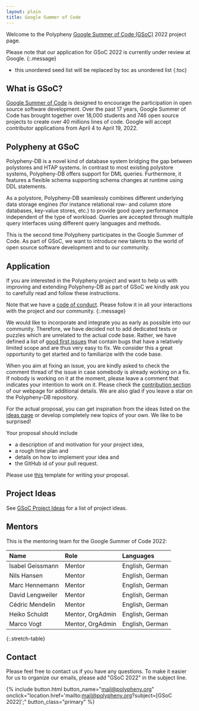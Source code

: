 ```yaml
---
layout: plain
title: Google Summer of Code
---
```


Welcome to the Polypheny [Google Summer of Code (GSoC)](https://summerofcode.withgoogle.com/) 2022 project page.

Please note that our application for GSoC 2022 is currently under review at Google.
{:.message}

* this unordered seed list will be replaced by toc as unordered list
{:toc}


## What is GSoC?

[Google Summer of Code](https://summerofcode.withgoogle.com/) is designed to encourage the participation in open source software development. Over the past 17 years, Google Summer of Code has brought together over 18,000 students and 746 open source projects to create over 40 millions lines of code. Google will accept contributor applications from April 4 to April 19, 2022.


## Polypheny at GSoC

Polypheny-DB is a novel kind of database system bridging the gap between polystores and HTAP systems. In contrast to most existing polystore systems, Polypheny-DB offers support for DML queries. Furthermore, it features a flexible schema supporting schema changes at runtime using DDL statements.

As a polystore, Polypheny-DB seamlessly combines different underlying data storage engines (for instance relational row- and column store databases, key-value stores, etc.) to provide good query performance independent of the type of workload. Queries are accepted through multiple query interfaces using different query languages and methods.

This is the second time Polypheny participates in the Google Summer of Code. As part of GSoC, we want to introduce new talents to the world of open source software development and to our community. 



## Application

If you are interested in the Polypheny project and want to help us with improving and extending Polypheny-DB as part of GSoC we kindly ask you to carefully read and follow these instructions.

Note that we have a [code of conduct](/community/code_of_conduct/). Please follow it in all your interactions with the project and our community.
{:.message}

We would like to incorporate and integrate you as early as possible into our community. Therefore, we have decided not to add dedicated tests or puzzles which are unrelated to the actual code base. Rather, we have defined a list of [good first issues](https://github.com/polypheny/Polypheny-DB/issues?q=is%3Aissue+is%3Aopen+label%3AE-good-first-issue) that contain bugs that have a relatively limited scope and are thus very easy to fix. We consider this a great opportunity to get started and to familiarize with the code base.

When you aim at fixing an issue, you are kindly asked to check the comment thread of the issue in case somebody is already working on a fix. If nobody is working on it at the moment, please leave a comment that indicates your intention to work on it. Please check the [contribution section](https://polypheny.org/community/contribute/) of our webpage for additional details. We are also glad if you leave a star on the Polypheny-DB repository.

For the actual proposal, you can get inspiration from the ideas listed on the [ideas page](https://polypheny.org/community/gsoc/ideas/) or develop completely new topics of your own. We like to be surprised!

Your proposal should include 

- a description of and motivation for your project idea,
- a rough time plan and 
- details on how to implement your idea and
- the GitHub id of your pull request.

Please use [this](https://docs.google.com/document/d/1Hf8GhAiBqfDsIlTqOD-8-f9cQ9F1JpOrJkzta4SLOwk) template for writing your proposal. 



## Project Ideas

See [GSoC Project Ideas](/community/gsoc/ideas/) for a list of project ideas.



## Mentors

This is the mentoring team for the Google Summer of Code 2022:

| Name              | Role             | Languages       |
|:------------------|:-----------------|:----------------|
| Isabel Geissmann  | Mentor           | English, German |
| Nils Hansen       | Mentor           | English, German |
| Marc Hennemann    | Mentor           | English, German |
| David Lengweiler  | Mentor           | English, German |
| Cédric Mendelin   | Mentor           | English, German |
| Heiko Schuldt     | Mentor, OrgAdmin | English, German |
| Marco Vogt        | Mentor, OrgAdmin | English, German |
{:.stretch-table}



## Contact

Please feel free to contact us if you have any questions. To make it easier for us to organize our emails, please add "GSoC 2022" in the subject line. 

{% include button.html button_name="mail@polypheny.org" onclick="location.href='mailto:mail@polypheny.org?subject=[GSoC 2022]';" button_class="primary" %}

